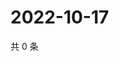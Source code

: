 # 2022-10-17

共 0 条

<!-- BEGIN WEIBO -->
<!-- 最后更新时间 Mon Oct 17 2022 05:01:21 GMT+0800 (China Standard Time) -->

<!-- END WEIBO -->
